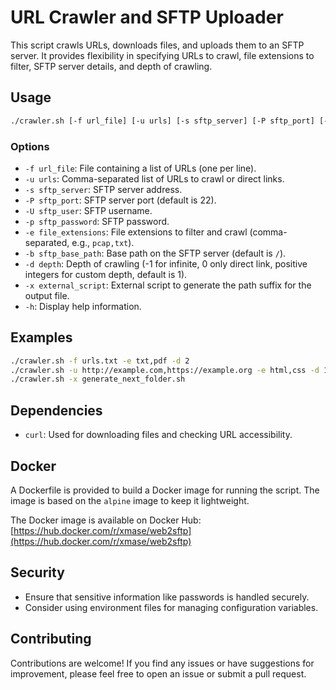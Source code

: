 # URL Crawler and SFTP Uploader

This script crawls URLs, downloads files, and uploads them to an SFTP server. It provides flexibility in specifying URLs to crawl, file extensions to filter, SFTP server details, and depth of crawling.

## Usage

```bash
./crawler.sh [-f url_file] [-u urls] [-s sftp_server] [-P sftp_port] [-U sftp_user] [-p sftp_password] [-e file_extensions] [-b sftp_base_path] [-d depth] [-x external_script] [-h]
```

### Options

- `-f url_file`: File containing a list of URLs (one per line).
- `-u urls`: Comma-separated list of URLs to crawl or direct links.
- `-s sftp_server`: SFTP server address.
- `-P sftp_port`: SFTP server port (default is 22).
- `-U sftp_user`: SFTP username.
- `-p sftp_password`: SFTP password.
- `-e file_extensions`: File extensions to filter and crawl (comma-separated, e.g., `pcap,txt`).
- `-b sftp_base_path`: Base path on the SFTP server (default is `/`).
- `-d depth`: Depth of crawling (-1 for infinite, 0 only direct link, positive integers for custom depth, default is 1).
- `-x external_script`: External script to generate the path suffix for the output file.
- `-h`: Display help information.

## Examples

```bash
./crawler.sh -f urls.txt -e txt,pdf -d 2
./crawler.sh -u http://example.com,https://example.org -e html,css -d 1
./crawler.sh -x generate_next_folder.sh
```

## Dependencies

- `curl`: Used for downloading files and checking URL accessibility.

## Docker

A Dockerfile is provided to build a Docker image for running the script. The image is based on the `alpine` image to keep it lightweight.

The Docker image is available on Docker Hub: [https://hub.docker.com/r/xmase/web2sftp](https://hub.docker.com/r/xmase/web2sftp)

## Security

- Ensure that sensitive information like passwords is handled securely.
- Consider using environment files for managing configuration variables.

## Contributing

Contributions are welcome! If you find any issues or have suggestions for improvement, please feel free to open an issue or submit a pull request.
